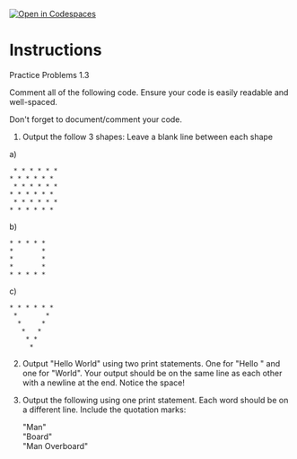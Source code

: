 [![Open in Codespaces](https://classroom.github.com/assets/launch-codespace-2972f46106e565e64193e422d61a12cf1da4916b45550586e14ef0a7c637dd04.svg)](https://classroom.github.com/open-in-codespaces?assignment_repo_id=17136350)
# Instructions  

Practice Problems 1.3

Comment all of the following code. Ensure your code is easily readable and well-spaced.

Don't forget to document/comment your code.

1. Output the follow 3 shapes: Leave a blank line between each shape

a)

	 * * * * * *
	* * * * * *
	 * * * * * *
	* * * * * *
 	 * * * * * *
	* * * * * *
 
b)

	* * * * *
	*       *
	*       *
	*       *
	* * * * *

c)

	* * * * * *
	 *       *
	  *     *
	   *   *
	    * *
	     *

2. Output "Hello World" using two print statements.  One for "Hello " and one for "World".  Your output should be on the same line as each other with a newline at the end.  Notice the space!

3. Output the following using one print statement.  Each word should be on a different line. Include the quotation marks:</br>
   
   "Man"</br>
   "Board"</br>
   "Man Overboard"</br>
